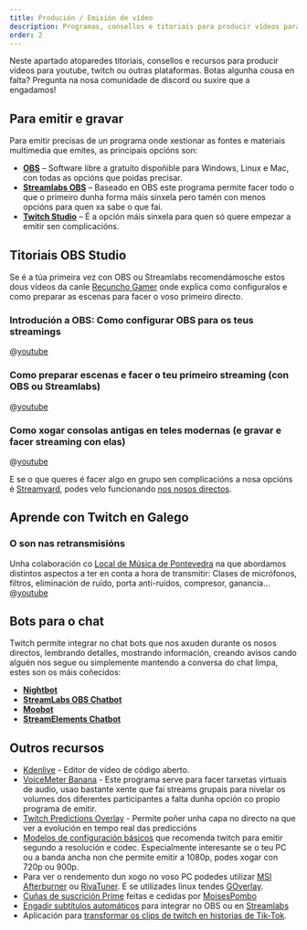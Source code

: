 ```yaml
---
title: Produción / Emisión de vídeo
description: Programas, consellos e titoriais para producir vídeos para youtube ou emitir en Twitch
order: 2
---
```

Neste apartado atoparedes titoriais, consellos e recursos para producir vídeos para youtube, twitch ou outras plataformas. Botas algunha cousa en falta? Pregunta na nosa comunidade de discord ou suxire que a engadamos!

## Para emitir e gravar

Para emitir precisas de un programa onde xestionar as fontes e materiais multimedia que emites, as principais opcións son:

- **[OBS](https://obsproject.com/)** – Software libre a gratuíto dispoñible para Windows, Linux e Mac, con todas as opcións que poidas precisar.
- [**Streamlabs OBS**](https://streamlabs.com/) – Baseado en OBS este programa permite facer todo o que o primeiro dunha forma máis sinxela pero tamén con menos opcións para quen xa sabe o que fai.
- [**Twitch Studio**](https://www.twitch.tv/broadcast/studio) – É a opción máis sinxela para quen só quere empezar a emitir sen complicacións.

## Titoriais OBS Studio
Se é a túa primeira vez con OBS ou Streamlabs recomendámosche estos dous vídeos da canle [Recuncho Gamer](https://beacons.ai/recunchogamer) onde explica como configuralos e como preparar as escenas para facer o voso primeiro directo.

### Introdución a OBS: Como configurar OBS para os teus streamings
@[youtube](GyoYrnmMQ00)
### Como preparar escenas e facer o teu primeiro streaming (con OBS ou Streamlabs)
@[youtube](q8PSdltv150)
### Como xogar consolas antigas en teles modernas (e gravar e facer streaming con elas)
@[youtube](YS6gz2dCy40)

E se o que queres é facer algo en grupo sen complicacións a nosa opcións é [Streamyard](https://streamyard.com/), podes velo funcionando [nos nosos directos](/docs/sobre-nos/galegotwitch/#eventos).

## Aprende con Twitch en Galego
### O son nas retransmisións
Unha colaboración co [Local de Música de Pontevedra](https://www.localdemusica.gal/) na que abordamos distintos aspectos a ter en conta a hora de transmitir: Clases de micrófonos, filtros, eliminación de ruído, porta anti-ruídos, compresor, ganancia...
@[youtube](HyxKQtyEmJ8)

## Bots para o chat

Twitch permite integrar no chat bots que nos axuden durante os nosos directos, lembrando detalles, mostrando información, creando avisos cando alguén nos segue ou simplemente mantendo a conversa do chat limpa, estes son os máis coñecidos:

- [**Nightbot**](https://nightbot.tv/)
- [**StreamLabs OBS Chatbot**](https://streamlabs.com/chatbot)
- [**Moobot**](https://moo.bot/)
- [**StreamElements Chatbot**](https://streamelements.com/features/chatbot)

## Outros recursos
- [Kdenlive](https://kdenlive.org/es/) - Editor de vídeo de código aberto.
- [VoiceMeter Banana](https://vb-audio.com/Voicemeeter/banana.htm) - Este programa serve para facer tarxetas virtuais de audio, usao bastante xente que fai streams grupais para nivelar os volumes dos diferentes participantes a falta dunha opción co propio programa de emitir.
- [Twitch Predictions Overlay](https://www.boingy.co.uk/predictions) - Permite poñer unha capa no directo na que ver a evolución en tempo real das prediccións
- [Modelos de configuración básicos](https://stream.twitch.tv/encoding/) que recomenda twitch para emitir segundo a resolución e codec. Especialmente interesante se o teu PC ou a banda ancha non che permite emitir a 1080p, podes xogar con 720p ou 900p.
- Para ver o rendemento dun xogo no voso PC podedes utilizar [MSI Afterburner](https://www.msi.com/Landing/afterburner) ou [RivaTuner](https://www.guru3d.com/content-page/rivatuner.html). E se utilizades linux tendes [GOverlay](https://github.com/benjamimgois/goverlay).
- [Cuñas de suscrición Prime](https://twitter.com/MoisesPombo/status/1367836711443632134?s=20) feitas e cedidas por [MoisesPombo](/comunidade/proxectos/moisespombo)
- [Engadir subtítulos automáticos](https://webcaptioner.com/help/integrations/obs) para integrar no OBS ou en [Streamlabs](https://webcaptioner.com/help/integrations/streamlabs-obs)
- Aplicación para [transformar os clips de twitch en historias de Tik-Tok](https://www.getstreamkit.com/).
